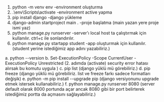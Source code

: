 1. python -m venv env                   -environment oluşturma
2. .\env\Scripts\activate               -environment active yapma
3. pip install django                   -django yükleme
4. django-admin startproject main .     -proje başlatma (main yazan yere proje ismi yaz)
5. python manage.py runserver           -server'ı local host ta çalıştırmak için kullanılır. ctrl+c ile sonlandırılır.
6. python manage.py startapp student    -app oluşturmak için kullanılır. (student yerine istediğimiz app adını yazabiliriz.)



a. python --version
b. Set-ExecutionPolicy -Scope CurrentUser -ExecutionPolicy Unrestricted (2. adımda (activate) security error hatası alırsak bu komutu uygula )
c. pip list (django yüklü mü görebiliriz.)
d. pip freeze (django yüklü mü görebiliriz. list ve freeze farkı sadece formatları değişik)
e. python -m pip install --upgrade pip (django versiyonunu upgrade etmek istersek kullanabiliriz.)
f. python manage.py runserver 8080 (server default olarak 8000 portunda açar ancak 8080 gibi bir port belirterek istediğimiz portta da açmasını sağlayabiliriz.)